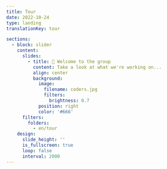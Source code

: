 ```yaml
---
title: Tour
date: 2022-10-24
type: landing
translationKey: tour

sections:
  - block: slider
    content:
      slides:
        - title: 👋 Welcome to the group
          content: Take a look at what we're working on...
          align: center
          background:
            image:
              filename: coders.jpg
              filters:
                brightness: 0.7
            position: right
            color: '#666'
      filters:
        folders:
          - en/tour
    design:
      slide_height: ''
      is_fullscreen: true
      loop: false
      interval: 2000
---
```

